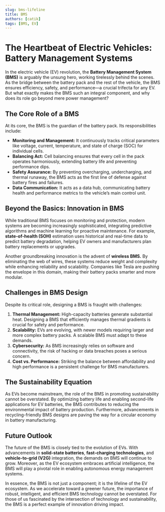 ```yaml
---
slug: bms-lifeline
title: BMS
authors: [catik]
tags: [BMS, EV]
---
```



# The Heartbeat of Electric Vehicles: Battery Management Systems

In the electric vehicle (EV) revolution, the **Battery Management System (BMS)** is arguably the unsung hero, working tirelessly behind the scenes. As the bridge between the battery pack and the rest of the vehicle, the BMS ensures efficiency, safety, and performance—a crucial trifecta for any EV. But what exactly makes the BMS such an integral component, and why does its role go beyond mere power management?

<!-- truncate -->

## The Core Role of a BMS

At its core, the BMS is the guardian of the battery pack. Its responsibilities include:

- **Monitoring and Management:** It continuously tracks critical parameters like voltage, current, temperature, and state of charge (SOC) for individual cells.
- **Balancing Act:** Cell balancing ensures that every cell in the pack operates harmoniously, extending battery life and preventing performance dips.
- **Safety Assurance:** By preventing overcharging, undercharging, and thermal runaway, the BMS acts as the first line of defense against battery fires and failures.
- **Data Communication:** It acts as a data hub, communicating battery health and performance metrics to the vehicle’s main control unit.

## Beyond the Basics: Innovation in BMS

While traditional BMS focuses on monitoring and protection, modern systems are becoming increasingly sophisticated, integrating predictive algorithms and machine learning for proactive maintenance. For example, **state-of-health (SOH)** estimation uses historical and real-time data to predict battery degradation, helping EV owners and manufacturers plan battery replacements or upgrades.

Another groundbreaking innovation is the advent of **wireless BMS.** By eliminating the web of wires, these systems reduce weight and complexity while enhancing reliability and scalability. Companies like Tesla are pushing the envelope in this domain, making their battery packs smarter and more modular.

## Challenges in BMS Design

Despite its critical role, designing a BMS is fraught with challenges:

1. **Thermal Management:** High-capacity batteries generate substantial heat. Designing a BMS that efficiently manages thermal gradients is crucial for safety and performance.
2. **Scalability:** EVs are evolving, with newer models requiring larger and more complex battery packs. A scalable BMS must adapt to these demands.
3. **Cybersecurity:** As BMS increasingly relies on software and connectivity, the risk of hacking or data breaches poses a serious concern.
4. **Cost vs. Performance:** Striking the balance between affordability and high performance is a persistent challenge for BMS manufacturers.

## The Sustainability Equation

As EVs become mainstream, the role of the BMS in promoting sustainability cannot be overstated. By optimizing battery life and enabling second-life applications for EV batteries, the BMS contributes to reducing the environmental impact of battery production. Furthermore, advancements in recycling-friendly BMS designs are paving the way for a circular economy in battery manufacturing.

## Future Outlook

The future of the BMS is closely tied to the evolution of EVs. With advancements in **solid-state batteries**, **fast-charging technologies**, and **vehicle-to-grid (V2G)** integration, the demands on BMS will continue to grow. Moreover, as the EV ecosystem embraces artificial intelligence, the BMS will play a pivotal role in enabling autonomous energy management systems.

In essence, the BMS is not just a component; it is the lifeline of the EV ecosystem. As we accelerate toward a greener future, the importance of robust, intelligent, and efficient BMS technology cannot be overstated. For those of us fascinated by the intersection of technology and sustainability, the BMS is a perfect example of innovation driving impact.

